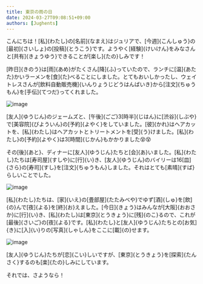 ```yaml
---
title: 東京の雨の日
date: 2024-03-27T09:08:51+09:00
authors: [Jughents]
---
```


こんにちは！[私]{わたし}の[名前]{なまえ}はジュリアで、[今週]{こんしゅう}の[最初]{さいしょ}の[投稿]{とうこう}です。ようやく[経験]{けいけん}をみなさんと[共有]{きょうゆう}できることが[楽し]{たの}しみです！

[昨日]{きのう}は[雨]{あめ}がたくさん[降]{ふ}っていたので、ランチに[温]{あたた}かいラーメンを[食]{た}べることにしました。とてもおいしかったし、ウェイトレスさんが[飲料自動販売機]{いんりょうじどうはんばいき}から[注文]{ちゅうもん}を[手伝]{てつだ}ってくれました。

![image](https://github.com/devhou-se/www-jp/assets/164986372/433570f7-6b4f-4875-ae43-60e4de93da06)

[友人]{ゆうじん}のジェームズと、[午後]{ごご}3[時半]{じはん}に[渋谷]{しぶや}で[美容院]{びよういん}の[予約]{よやく}をしていました。[彼]{かれ}はヘアカットを、[私]{わたし}はヘアカットとトリートメントを[受]{う}けました。[私]{わたし}の[予約]{よやく}は3[時間]{じかん}もかかりました😵😵

その[後]{あと}、ディナーに[友人]{ゆうじん}たちと[会]{あ}いました。[私]{わたし}たちは[寿司屋]{すしや}に[行]{い}き、[友人]{ゆうじん}のバイリーは16[皿]{さら}の[寿司]{すし}を[注文]{ちゅうもん}しました。それはとても[素晴]{すば}らしいことでした。

![image](https://github.com/devhou-se/www-jp/assets/164986372/85f1ef54-bea5-4205-b34c-e189ff91514c)

[私]{わたし}たちは、[家]{いえ}の[畳部屋]{たたみべや}でゆず[酒]{しゅ}を[飲]{の}んで[夜]{よる}を[終]{お}えました。[今日]{きょう}はみんなが[大阪]{おおさか}に[行]{い}き、[私]{わたし}は[東京]{とうきょう}に[残]{のこ}るので、これが[最後]{さいご}の[夜]{よる}です。[私]{わたし}と[友人]{ゆうじん}たちとの[お気]{き}に[入]{い}りの[写真]{しゃしん}をここに[載]{の}せます。

![image](https://github.com/devhou-se/www-jp/assets/164986372/67ad0d01-9797-4596-86af-13b49d9ce1a3)

[友人]{ゆうじん}たちが[恋]{こい}しいですが、[東京]{とうきょう}を[探索]{たんさく}するのも[楽]{たの}しみにしています。

それでは、さようなら！